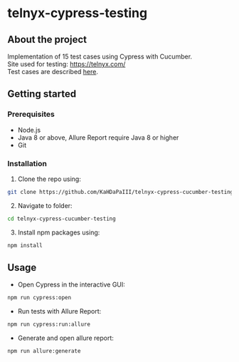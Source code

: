 # telnyx-cypress-testing
## About the project
Implementation of 15 test cases using Cypress with Cucumber.  
Site used for testing: https://telnyx.com/  
Test cases are described [here](https://docs.google.com/document/d/1P_EKsCa47Ay6PY-SFp4iuLU--9cE6j7Y5qSmp3csuwU/edit?usp=sharing).

## Getting started
### Prerequisites
- Node.js  
- Java 8 or above, Allure Report require Java 8 or higher  
- Git  

### Installation  

1. Clone the repo using:  
```sh
git clone https://github.com/KaHDaPaIII/telnyx-cypress-cucumber-testing
```
2. Navigate to folder:
```sh
cd telnyx-cypress-cucumber-testing
```
3. Install npm packages using:
```sh
npm install
```

## Usage  
- Open Cypress in the interactive GUI:  
```sh
npm run cypress:open
```
- Run tests with Allure Report:  
```sh
npm run cypress:run:allure
```
- Generate and open allure report:  
```sh
npm run allure:generate
```
